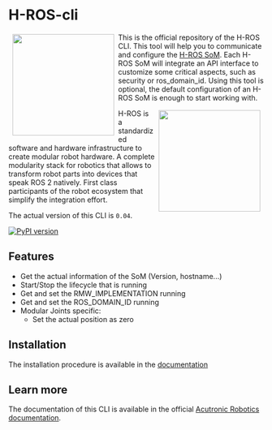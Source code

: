 # H-ROS-cli

<a href="http://www.acutronicrobotics.com"><img src="https://acutronicrobotics.com/assets/images/AcutronicRobotics_logo.jpg" align="left" hspace="8" vspace="2" width="200"></a>

This is the official repository of the H-ROS CLI. This tool will help you to communicate and configure the
[H-ROS SoM](https://acutronicrobotics.com/technology/som/). Each H-ROS SoM will integrate an API interface to customize
some critical aspects, such as security or ros_domain_id. Using this tool is optional, the default configuration of an
H-ROS SoM is enough to start working with.

<a href="https://acutronicrobotics.com/technology/H-ROS/"><img src="https://acutronicrobotics.com/technology/H-ROS/imgs/xH-ROS_intro_logo.png.pagespeed.ic.OiG4835AAz.webp" align="right" hspace="8" vspace="2" width="200"></a>

H-ROS is a standardized software and hardware infrastructure to create modular robot hardware. A complete modularity stack for robotics that allows to transform robot parts into devices that speak ROS 2 natively. First class participants of the robot ecosystem that simplify the integration effort.

The actual version of this CLI is `0.04`.

[![PyPI version](https://badge.fury.io/py/hros.svg)](https://badge.fury.io/py/hros)

## Features
- Get the actual information of the SoM (Version, hostname...)
- Start/Stop the lifecycle that is running
- Get and set the RMW_IMPLEMENTATION running
- Get and set the ROS_DOMAIN_ID running
- Modular Joints specific:
    - Set the actual position as zero

## Installation
The installation procedure is available in the [documentation](https://acutronicrobotics.com/docs/technology/h-ros/api#installation)

## Learn more

The documentation of this CLI is available in the official [Acutronic Robotics documentation](https://acutronicrobotics.com/docs/technology/h-ros/api).
